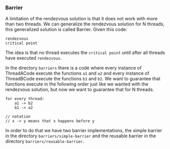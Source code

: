 ### Barrier

A limitation of the rendezvous solution is that it does not work with more than two threads. We can generalize the rendezvous solution for N threads, this generalized solution is called Barrier. Given this code:

```
rendezvous
critical point
```

The idea is that no thread executes the `critical point` until after all threads have executed `rendezvous`.

In the directory `barriers` there is a code where every instance of ThreadACode execute the functions `a1` and `a2` and every instance of ThreadBCode execute the functions `b1` and `b2`. We want to guarantee that functions execute in the following order just like we wanted with the rendezvous solution, but now we want to guarantee that for N threads.

```
for every thread:
    a1 -> b2
    b1 -> a2

// notation
// x -> y means that x happens before y
```

In order to do that we have two barrier implementations, the simple barrier in the directory `barriers/simple-barrier` and the reusable barrier in the directory `barriers/reusable-barrier`.
